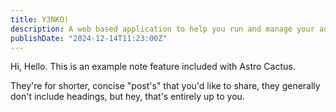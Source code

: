 ```yaml
---
title: Y3NKO!
description: A web based application to help you run and manage your ad campaigns
publishDate: "2024-12-14T11:23:00Z"
---
```


Hi, Hello. This is an example note feature included with Astro Cactus.

They're for shorter, concise "post's" that you'd like to share, they generally don't include headings, but hey, that's entirely up to you.
